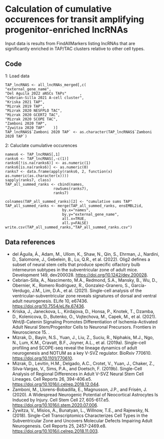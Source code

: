 # Calculation of cumulative occurences for transit amplifying progenitor-enriched lncRNAs

Input data is results from FindAllMarkers listing lncRNAs that are significantly enriched in TAP/TAC clusters relative to other cell types.

## Code

1: Load data
```{r}
TAP_lncRNAS <- all_lncRNAs_merged[,c(
"external_gene_name",
"Del Aguila 2022 aNSCs TAPs"      , 
"Cebrian-Silla 2021 A-cell cluster",
"Kriska 2021 TAP",
"Mizrak 2019 TAP",
"Mizrak 2020 NESFPLO TAC",
"Mizrak 2020 GCERT2 TAC",
"Mizrak 2020 SCOPE TAC",
"Zamboni 2020 TAP",
"Zywitza 2020 TAP"    )]    
TAP_lncRNAS$`Zamboni 2020 TAP` <- as.character(TAP_lncRNAS$`Zamboni 2020 TAP`)
```
2: Caluclate cumulative occurences
```{r}
names6 <- TAP_lncRNAS[,1]
ranks6 <- TAP_lncRNAS[,-c(1)]
ranks6[!is.na(ranks6)] <- as.numeric(1)
ranks6[is.na(ranks6)] <- as.numeric(0)
ranks7 <- data.frame(apply(ranks6, 2, function(x) as.numeric(as.character(x))))
sapply(ranks7, class)
TAP_all_summed_ranks <- cbind(names,
                      rowSums(ranks7),
                      ranks7)

colnames(TAP_all_summed_ranks)[2] <- "cumulative sums TAP"
TAP_all_summed_ranks <- merge(TAP_all_summed_ranks, ensEMBL2id,
                          by.x="names",
                          by.y="external_gene_name",
                          all.x=TRUE,
                          all.y=FALSE)
write.csv(TAP_all_summed_ranks,"TAP_all_summed_ranks.csv")
```

## Data references

- del Águila, Á., Adam, M., Ullom, K., Shaw, N., Qin, S., Ehrman, J., Nardini, D., Salomone, J., Gebelein, B., Lu, Q.R., et al. (2022). Olig2 defines a subset of neural stem cells that produce specific olfactory bulb interneuron subtypes in the subventricular zone of adult mice. Development 149, dev200028. https://doi.org/10.1242/dev.200028.
- Cebrian-Silla, A., Nascimento, M.A., Redmond, S.A., Mansky, B., Wu, D., Obernier, K., Romero Rodriguez, R., Gonzalez-Granero, S., García-Verdugo, J.M., Lim, D.A., et al. (2021). Single-cell analysis of the ventricular-subventricular zone reveals signatures of dorsal and ventral adult neurogenesis. ELife 10, e67436. https://doi.org/10.7554/eLife.67436.
- Kriska, J., Janeckova, L., Kirdajova, D., Honsa, P., Knotek, T., Dzamba, D., Kolenicova, D., Butenko, O., Vojtechova, M., Capek, M., et al. (2021). Wnt/β-Catenin Signaling Promotes Differentiation of Ischemia-Activated Adult Neural Stem/Progenitor Cells to Neuronal Precursors. Frontiers in Neuroscience 15. .
- Mizrak, D., Bayin, N.S., Yuan, J., Liu, Z., Suciu, R., Niphakis, M.J., Ngo, N., Lum, K.M., Cravatt, B.F., Joyner, A.L., et al. (2019a). Single-cell profiling and SCOPE-seq reveal the lineage dynamics of adult neurogenesis and NOTUM as a key V-SVZ regulator. BioRxiv 770610. https://doi.org/10.1101/770610.
- Mizrak, D., Levitin, H.M., Delgado, A.C., Crotet, V., Yuan, J., Chaker, Z., Silva-Vargas, V., Sims, P.A., and Doetsch, F. (2019b). Single-Cell Analysis of Regional Differences in Adult V-SVZ Neural Stem Cell Lineages. Cell Reports 26, 394-406.e5. https://doi.org/10.1016/j.celrep.2018.12.044.
- Zamboni, M., Llorens-Bobadilla, E., Magnusson, J.P., and Frisén, J. (2020). A Widespread Neurogenic Potential of Neocortical Astrocytes Is Induced by Injury. Cell Stem Cell 27, 605-617.e5. https://doi.org/10.1016/j.stem.2020.07.006.
- Zywitza, V., Misios, A., Bunatyan, L., Willnow, T.E., and Rajewsky, N. (2018). Single-Cell Transcriptomics Characterizes Cell Types in the Subventricular Zone and Uncovers Molecular Defects Impairing Adult Neurogenesis. Cell Reports 25, 2457-2469.e8. https://doi.org/10.1016/j.celrep.2018.11.003.
